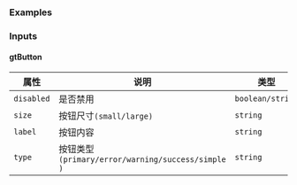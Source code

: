 ### Examples

<!-- example(menu-overview) -->

### Inputs

#### gtButton

| 属性             | 说明            |类型           |默认值          |
|-----------------|-----------------|--------------|---------------|
|`disabled`       |  是否禁用        |   `boolean/string` | `false` |
|`size`           |  按钮尺寸`(small/large)` |    `string`   |       -        |
|`label`          |  按钮内容       |   `string`    |      按钮  |
|`type`           |  按钮类型`(primary/error/warning/success/simple )`   |  `string`   |  `primary`  |
